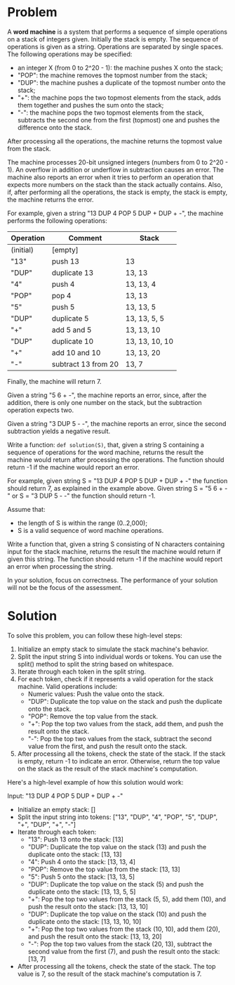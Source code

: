 # Problem
A **word machine** is a system that performs a sequence of simple operations on a stack of integers given. Initially the stack is empty. The sequence of operations is given as a string. Operations are separated by single spaces. The following operations may be specified:

- an integer X (from 0 to 2^20 - 1): the machine pushes X onto the stack;
- "POP": the machine removes the topmost number from the stack;
- "DUP": the machine pushes a duplicate of the topmost number onto the stack;
- "+": the machine pops the two topmost elements from the stack, adds them together and pushes the sum onto the stack;
- "-": the machine pops the two topmost elements from the stack, subtracts the second one from the first (topmost) one and pushes the difference onto the stack.

After processing all the operations, the machine returns the topmost value from the stack.

The machine processes 20-bit unsigned integers (numbers from 0 to 2^20 - 1). An overflow in addition or underflow in subtraction causes an error. The machine also reports an error when it tries to perform an operation that expects more numbers on the stack than the stack actually contains. Also, if, after performing all the operations, the stack is empty, the stack is empty, the machine returns the error.

For example, given a string "13 DUP 4 POP 5 DUP + DUP + -", the machine performs the following operations:

| Operation | Comment | Stack |
|-----------|---------|-------|
| (initial) | [empty] |
| "13"      | push 13 | 13    |
| "DUP"     | duplicate 13 | 13, 13 |
| "4"       | push 4 | 13, 13, 4 |
| "POP"     | pop 4 | 13, 13 |
| "5"       | push 5 | 13, 13, 5 |
| "DUP"     | duplicate 5 | 13, 13, 5, 5 |
| "+"       | add 5 and 5 | 13, 13, 10 |
| "DUP"     | duplicate 10 | 13, 13, 10, 10 |
| "+"       | add 10 and 10 | 13, 13, 20 |
| "-"       | subtract 13 from 20 | 13, 7 |

Finally, the machine will return 7.

Given a string "5 6 + -", the machine reports an error, since, after the addition, there is only one number on the stack, but the subtraction operation expects two.

Given a string "3 DUP 5 - -", the machine reports an error, since the second subtraction yields a negative result.

Write a function: `def solution(S)`, that, given a string S containing a sequence of operations for the word machine, returns the result the machine would return after processing the operations. The function should return -1 if the machine would report an error.

For example, given string S = "13 DUP 4 POP 5 DUP + DUP + -" the function should return 7, as explained in the example above. Given string S = "5 6 + -" or S = "3 DUP 5 - -" the function should return -1.

Assume that:
- the length of S is within the range (0..2,000);
- S is a valid sequence of word machine operations.

Write a function that, given a string S consisting of N characters containing input for the stack machine, returns the result the machine would return if given this string. The function should return -1 if the machine would report an error when processing the string.

In your solution, focus on correctness. The performance of your solution will not be the focus of the assessment.
# Solution
To solve this problem, you can follow these high-level steps:

1. Initialize an empty stack to simulate the stack machine's behavior.
2. Split the input string S into individual words or tokens. You can use the split() method to split the string based on whitespace.
3. Iterate through each token in the split string.
4. For each token, check if it represents a valid operation for the stack machine. Valid operations include:
     - Numeric values: Push the value onto the stack.
     - "DUP": Duplicate the top value on the stack and push the duplicate onto the stack.
     - "POP": Remove the top value from the stack.
     - "+": Pop the top two values from the stack, add them, and push the result onto the stack.
     - "-": Pop the top two values from the stack, subtract the second value from the first, and push the result onto the stack.
5. After processing all the tokens, check the state of the stack. If the stack is empty, return -1 to indicate an error. Otherwise, return the top value on the stack as the result of the stack machine's computation.

Here's a high-level example of how this solution would work:

Input: "13 DUP 4 POP 5 DUP + DUP + -"

- Initialize an empty stack: []
- Split the input string into tokens: ["13", "DUP", "4", "POP", "5", "DUP", "+", "DUP", "+", "-"]
- Iterate through each token:
    - "13": Push 13 onto the stack: [13]
    - "DUP": Duplicate the top value on the stack (13) and push the duplicate onto the stack: [13, 13]
    - "4": Push 4 onto the stack: [13, 13, 4]
    - "POP": Remove the top value from the stack: [13, 13]
    - "5": Push 5 onto the stack: [13, 13, 5]
    - "DUP": Duplicate the top value on the stack (5) and push the duplicate onto the stack: [13, 13, 5, 5]
    - "+": Pop the top two values from the stack (5, 5), add them (10), and push the result onto the stack: [13, 13, 10]
    - "DUP": Duplicate the top value on the stack (10) and push the duplicate onto the stack: [13, 13, 10, 10]
    - "+": Pop the top two values from the stack (10, 10), add them (20), and push the result onto the stack: [13, 13, 20]
    - "-": Pop the top two values from the stack (20, 13), subtract the second value from the first (7), and push the result onto the stack: [13, 7]
- After processing all the tokens, check the state of the stack. The top value is 7, so the result of the stack machine's computation is 7.

